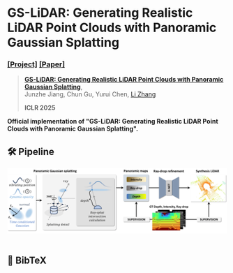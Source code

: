 # GS-LiDAR: Generating Realistic LiDAR Point Clouds with Panoramic Gaussian Splatting

### [[Project]]() [[Paper]]() 

> [**GS-LiDAR: Generating Realistic LiDAR Point Clouds with Panoramic Gaussian Splatting**](),            
> Junzhe Jiang, Chun Gu, Yurui Chen, [Li Zhang](https://lzrobots.github.io)
>
> **ICLR 2025**

**Official implementation of "GS-LiDAR: Generating Realistic LiDAR Point Clouds with Panoramic Gaussian Splatting".** 

## 🛠️ Pipeline
<div align="center">
  <img src="assets/pipeline.png"/>
</div><br/>

## 📜 BibTeX